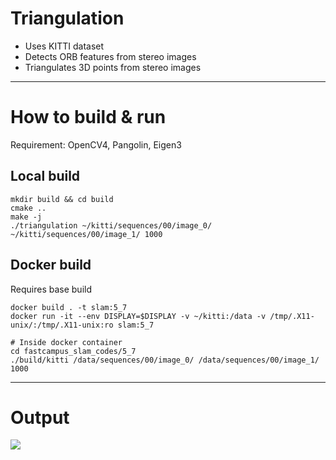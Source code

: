 # Triangulation

- Uses KITTI dataset
- Detects ORB features from stereo images
- Triangulates 3D points from stereo images

---

# How to build & run

Requirement: OpenCV4, Pangolin, Eigen3

## Local build

```
mkdir build && cd build
cmake ..
make -j
./triangulation ~/kitti/sequences/00/image_0/ ~/kitti/sequences/00/image_1/ 1000
```

## Docker build

Requires base build

```
docker build . -t slam:5_7
docker run -it --env DISPLAY=$DISPLAY -v ~/kitti:/data -v /tmp/.X11-unix/:/tmp/.X11-unix:ro slam:5_7

# Inside docker container
cd fastcampus_slam_codes/5_7
./build/kitti /data/sequences/00/image_0/ /data/sequences/00/image_1/ 1000
```

---

# Output

![](./output.gif)
